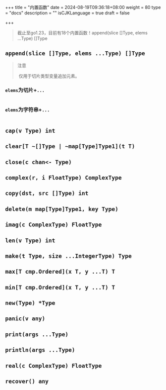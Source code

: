 +++
title = "内置函数"
date = 2024-08-19T09:36:18+08:00
weight = 80
type = "docs"
description = ""
isCJKLanguage = true
draft = false

+++

> 截止至go1.23，目前有18个内置函数！append(slice []Type, elems ...Type) []Type

## `append(slice []Type, elems ...Type) []Type`

> 注意
>
> ​	仅用于切片类型变量追加元素。

### `elems`为切片+`...`

```go

```

### `elems`为字符串+`...`

```go

```



## `cap(v Type) int`



## `clear[T ~[]Type | ~map[Type]Type1](t T)`

## `close(c chan<- Type)`

## `complex(r, i FloatType) ComplexType`

## `copy(dst, src []Type) int`

## `delete(m map[Type]Type1, key Type)`

## `imag(c ComplexType) FloatType`

## `len(v Type) int`

## `make(t Type, size ...IntegerType) Type`

## `max[T cmp.Ordered](x T, y ...T) T`

## `min[T cmp.Ordered](x T, y ...T) T`

## `new(Type) *Type`

## `panic(v any)`

## `print(args ...Type)`

## `println(args ...Type)`

## `real(c ComplexType) FloatType`

## `recover() any`

